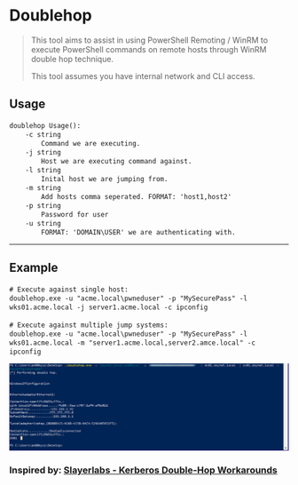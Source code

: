 # Doublehop
>This tool aims to assist in using PowerShell Remoting / WinRM to execute PowerShell commands on remote hosts through WinRM double hop technique. 
> 
> This tool assumes you have internal network and CLI access.


## Usage
```
doublehop Usage():
    -c string
        Command we are executing.
    -j string
        Host we are executing command against.
    -l string
        Inital host we are jumping from.
    -m string
        Add hosts comma seperated. FORMAT: 'host1,host2'
    -p string
        Password for user
    -u string
        FORMAT: 'DOMAIN\USER' we are authenticating with.
```
***

## Example
```
# Execute against single host:
doublehop.exe -u "acme.local\pwneduser" -p "MySecurePass" -l wks01.acme.local -j server1.acme.local -c ipconfig

# Execute against multiple jump systems:
doublehop.exe -u "acme.local\pwneduser" -p "MySecurePass" -l wks01.acme.local -m "server1.acme.local,server2.amce.local" -c ipconfig
```

![](screenshots/doublehop_example.png)

### Inspired by: [Slayerlabs - Kerberos Double-Hop Workarounds](https://posts.slayerlabs.com/double-hop/ 'Kerberos Double-Hop Workarounds')
